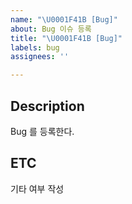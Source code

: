 ```yaml
---
name: "\U0001F41B [Bug]"
about: Bug 이슈 등록
title: "\U0001F41B [Bug]"
labels: bug
assignees: ''

---
```


## Description
Bug 를 등록한다.
## ETC
기타 여부 작성
